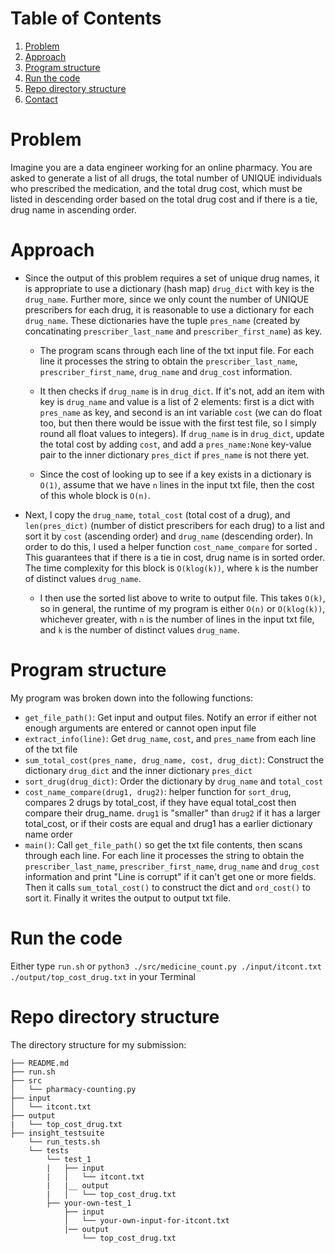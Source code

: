 # Table of Contents
1. [Problem](README.md#problem)
1. [Approach](README.md#approach)
1. [Program structure](README.md#program-structure)
1. [Run the code](README.md#run-the-code)
1. [Repo directory structure](README.md#repo-directory-structure)
1. [Contact](README.md#contact)


# Problem

Imagine you are a data engineer working for an online pharmacy. You are asked to generate a list of all drugs, the total number of UNIQUE individuals who prescribed the medication, and the total drug cost, which must be listed in descending order based on the total drug cost and if there is a tie, drug name in ascending order. 

# Approach

* Since the output of this problem requires a set of unique drug names, it is appropriate to use a dictionary (hash map) `drug_dict` with key is the `drug_name`. Further more, since we only count the number of UNIQUE prescribers for each drug, it is reasonable to use a dictionary for each `drug_name`. These dictionaries have the tuple `pres_name` (created by concatinating `prescriber_last_name` and `prescriber_first_name`) as key. 

    * The program scans through each line of the txt input file. For each line it processes the string to obtain the `prescriber_last_name`, `prescriber_first_name`, `drug_name` and `drug_cost` information. 

    * It then checks if `drug_name` is in `drug_dict`. If it's not, add an item with key is `drug_name` and value is a list of 2 elements: first is a dict with `pres_name` as key, and second is an int variable `cost` (we can do float too, but then there would be issue with the first test file, so I simply round all float values to integers). If `drug_name` is in `drug_dict`, update the total cost by adding `cost`, and add a `pres_name:None` key-value pair to the inner dictionary `pres_dict` if `pres_name` is not there yet. 

    * Since the cost of looking up to see if a key exists in a dictionary is `O(1)`, assume that we have `n` lines in the input txt file, then the cost of this whole block is `O(n)`.

* Next, I copy the `drug_name`, `total_cost` (total cost of a drug), and `len(pres_dict)` (number of distict prescribers for each drug) to a list and sort it by `cost` (ascending order) and `drug_name` (descending order). In order to do this, I used a helper function `cost_name_compare` for sorted . This guarantees that if there is a tie in cost, drug name is in sorted order. 
The time complexity for this block is `O(klog(k))`, where `k` is the number of distinct values `drug_name`.

    * I then use the sorted list above to write to output file. This takes `O(k)`, so in general, the runtime of my program is either `O(n)` or `O(klog(k))`, whichever greater, with `n` is the number of lines in the input txt file, and `k` is the number of distinct values `drug_name`.

# Program structure

My program was broken down into the following functions:
* `get_file_path()`: Get input and output files. Notify an error if either not enough arguments are entered or cannot open input file
* `extract_info(line)`: Get `drug_name`, `cost`, and `pres_name` from each line of the txt file
* `sum_total_cost(pres_name, drug_name, cost, drug_dict)`: Construct the dictionary `drug_dict` and the inner dictionary `pres_dict` 
* `sort_drug(drug_dict)`: Order the dictionary by `drug_name` and `total_cost`
* `cost_name_compare(drug1, drug2)`: helper function for `sort_drug`, compares 2 drugs by total_cost, if they have equal total_cost then compare their drug_name. `drug1` is "smaller" than `drug2` if it has a larger total_cost, or if their costs are equal and drug1 has a earlier dictionary name order
* `main()`: Call `get_file_path()` so get the txt file contents, then scans through each line. For each line it processes the string to obtain the `prescriber_last_name`, `prescriber_first_name`, `drug_name` and `drug_cost` information and print "Line is corrupt" if it can't get one or more fields. Then it calls `sum_total_cost()` to construct the dict and `ord_cost()` to sort it. Finally it writes the output to output txt file.

# Run the code

Either type `run.sh` or `python3 ./src/medicine_count.py ./input/itcont.txt ./output/top_cost_drug.txt` in your Terminal

# Repo directory structure

The directory structure for my submission:

    ├── README.md 
    ├── run.sh
    ├── src
    │   └── pharmacy-counting.py
    ├── input
    │   └── itcont.txt
    ├── output
    |   └── top_cost_drug.txt
    ├── insight_testsuite
        └── run_tests.sh
        └── tests
            └── test_1
            |   ├── input
            |   │   └── itcont.txt
            |   |__ output
            |   │   └── top_cost_drug.txt
            ├── your-own-test_1
                ├── input
                │   └── your-own-input-for-itcont.txt
                |── output
                    └── top_cost_drug.txt

